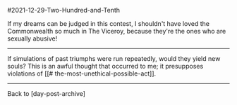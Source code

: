 #2021-12-29-Two-Hundred-and-Tenth

If my dreams can be judged in this contest, I shouldn't have loved the Commonwealth so much in The Viceroy, because they're the ones who are sexually abusive!

---
If simulations of past triumphs were run repeatedly, would they yield new souls?  This is an awful thought that occurred to me; it presupposes violations of [[# the-most-unethical-possible-act]].

---
Back to [day-post-archive]